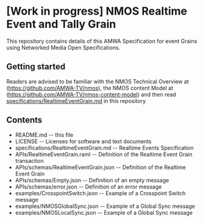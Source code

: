 # **[Work in progress]** NMOS Realtime Event and Tally Grain

This repository contains details of this AMWA Specification for event Grains using Networked Media Open Specifications.

## Getting started

Readers are advised to be familiar with the NMOS Technical Overview at (https://github.com/AMWA-TV/nmos), the NMOS content Model at (https://github.com/AMWA-TV/nmos-content-model) and then read [specifications/RealtimeEventGrain.md](specifications/RealtimeEventGrain.md) in this repository

## Contents

* README.md -- this file
* LICENSE -- Licenses for software and text documents
* specifications/RealtimeEventGrain.md -- Realtime Events Specification
* APIs/RealtimeEventGrain.raml -- Definition of the Realtime Event Grain transaction
* APIs/schemas/RealtimeEventGrain.json -- Definition of the Realtime Event Grain
* APIs/schemas/Empty.json -- Definition of an empty message
* APIs/schemas/error.json -- Definition of an error message
* examples/CrosspointSwitch.json -- Example of a Crosspoint Switch message
* examples/NMOSGlobalSync.json -- Example of a Global Sync message
* examples/NMOSLocalSync.json -- Example of a Global Sync message